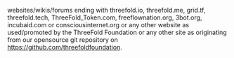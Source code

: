 websites/wikis/forums ending with threefold.io, threefold.me, grid.tf, threefold.tech, ThreeFold_Token.com, freeflownation.org, 3bot.org, incubaid.com or consciousinternet.org or any other website as used/promoted by the ThreeFold Foundation or any other site as originating from our opensource git repository on https://github.com/threefoldfoundation.
